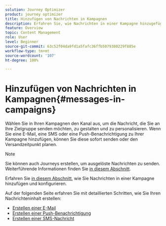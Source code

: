```yaml
---
solution: Journey Optimizer
product: journey optimizer
title: Hinzufügen von Nachrichten in Kampagnen
description: Erfahren Sie, wie Nachrichten in einer Kampagne hinzugefügt werden
feature: Overview
topic: Content Management
role: User
level: Beginner
source-git-commit: 63c52f04da9fd1a5fafc36ffb5079380229f885e
workflow-type: tm+mt
source-wordcount: '107'
ht-degree: 100%

---
```



# Hinzufügen von Nachrichten in Kampagnen{#messages-in- campaigns}

Wählen Sie in Ihren Kampagnen den Kanal aus, um die Nachricht, die Sie an Ihre Zielgruppe senden möchten, zu gestalten und zu personalisieren. Wenn Sie eine E-Mail, eine SMS oder eine Push-Benachrichtigung zu Ihrer Kampagne hinzufügen, können Sie diese sofort senden oder den Versandzeitpunkt planen.

>[!NOTE]
>Sie können auch Journeys erstellen, um ausgelöste Nachrichten zu senden. Weiterführende Informationen finden Sie [in diesem Abschnitt](messages-in-journeys.md).

Erfahren Sie [in diesem Abschnitt](../campaigns/create-campaign.md), wie Sie Nachrichten in einer Kampagne hinzufügen und konfigurieren.

Auf der folgenden Seite erfahren Sie mit detaillierten Schritten, wie Sie Ihren Nachrichteninhalt erstellen:

* [Erstellen einer E-Mail](create-email.md)
* [Erstellen einer Push-Benachrichtigung](create-push.md)
* [Erstellen einer SMS-Nachricht](create-sms.md)
